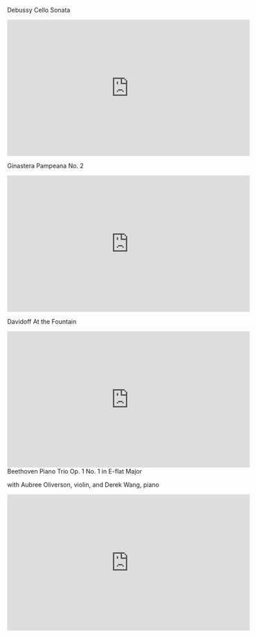 <!-- ---
layout: page
title: Media
permalink: /media/
order: 3
---
 -->
<!-- solo recital Debussy Sonata -->
Debussy Cello Sonata
<iframe width="560" height="315" src="https://www.youtube.com/embed/videoseries?list=PL4ya39_0Kt8zRC60TXKNWZsjIks1WZlQJ" frameborder="0" allowfullscreen></iframe>

<br>

<!-- Ginastera Pampeana -->
Ginastera Pampeana No. 2
<iframe width="560" height="315" src="https://www.youtube.com/embed/GvR2FhR3gm0" frameborder="0" allowfullscreen></iframe>

<br>

<!-- Davidoff At the Fountain -->
Davidoff At the Fountain
<iframe width="560" height="315" src="https://www.youtube.com/embed/dLXEPV0NlA8" frameborder="0" allowfullscreen></iframe>

<br>

<!-- Aspen 2016 Beethoven Piano Trio Op. 1 No. 1 -->
<p style="margin: 0px;">Beethoven Piano Trio Op. 1 No. 1 in E-flat Major</p>
<p>with Aubree Oliverson, violin, and Derek Wang, piano</p>
<iframe width="560" height="315" src="https://www.youtube.com/embed/fAGqyzMs0DM" frameborder="0" allowfullscreen></iframe>
